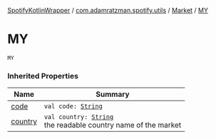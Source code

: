 [SpotifyKotlinWrapper](../../index.md) / [com.adamratzman.spotify.utils](../index.md) / [Market](index.md) / [MY](./-m-y.md)

# MY

`MY`

### Inherited Properties

| Name | Summary |
|---|---|
| [code](code.md) | `val code: `[`String`](https://kotlinlang.org/api/latest/jvm/stdlib/kotlin/-string/index.html) |
| [country](country.md) | `val country: `[`String`](https://kotlinlang.org/api/latest/jvm/stdlib/kotlin/-string/index.html)<br>the readable country name of the market |

